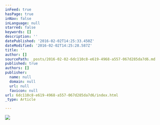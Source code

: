 ```yaml
---
inFeed: true
hasPage: true
inNav: false
inLanguage: null
starred: false
keywords: []
description: ''
datePublished: '2016-02-02T14:25:33.450Z'
dateModified: '2016-02-02T14:25:28.587Z'
title: ''
author: []
sourcePath: _posts/2016-02-02-6dc110c8-e619-4968-a557-067d285da7d6.md
published: true
authors: []
publisher:
  name: null
  domain: null
  url: null
  favicon: null
url: 6dc110c8-e619-4968-a557-067d285da7d6/index.html
_type: Article

---
```

![](https://s3-us-west-2.amazonaws.com/the-grid-img/p/c5de193fc6e093452a3a6317c9a28f1635f44a56.jpg)
